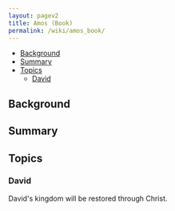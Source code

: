 ```yaml
---
layout: pagev2
title: Amos (Book)
permalink: /wiki/amos_book/
---
```

- [Background](#background)
- [Summary](#summary)
- [Topics](#topics)
  - [David](#david)

## Background

## Summary

## Topics

### David

David's kingdom will be restored through Christ.
